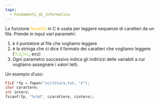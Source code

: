 ```yaml
---
tags:
  - Fondamenti_di_Informatica
---
```

La funzione <font color="#ffc000">fscanf()</font> in C è usata per leggere sequenze di caratteri da un file.
Prende in input vari parametri:
1. è il puntatore al file che vogliamo leggere
2. è la stringa che ci dice il formato dei caratteri che vogliamo leggere (<font color="#92d050">%d</font>,<font color="#92d050">%c</font>, ecc)
3. Ogni parametro successivo indica gli indirizzi delle variabili a cui vogliamo assegnare i valori letti.

Un esempio d’uso:

```C
FILE *fp = fopen("scrittura.txt, "r");
char carattere;
int intero;
fscanf(fp, "%c%d", &carattere, &intero); 
```

